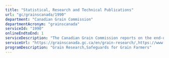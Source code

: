 ```yaml
---
title: "Statistical, Research and Technical Publications"
url: "gc/grainscanada/1990"
department: "Canadian Grain Commission"
departmentAcronym: "grainscanada"
serviceId: "1990"
onlineEndtoEnd: 1
serviceDescription: "The Canadian Grain Commission reports on the end-use quality of Canadian grain in the annual harvest and in exports. Methods and tests for measuring quality parameters are provided. Scientific and technical reports are authored by research scientists and staff at the Canadian Grain Commission. These include published papers, conference proceedings, book chapters, reports, and grain quality and marketing information."
serviceUrl: "https://grainscanada.gc.ca/en/grain-research/,https://www.grainscanada.gc.ca/en/grain-research/statistics/"
programDescription: "Grain Research,Safeguards for Grain Farmers"
---
```

